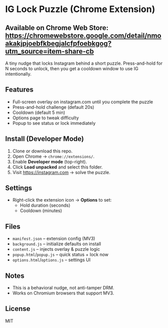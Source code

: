 # IG Lock Puzzle (Chrome Extension)

## Available on Chrome Web Store: https://chromewebstore.google.com/detail/nmoakakjpjoebfkbegjalcfpfoebkgog?utm_source=item-share-cb

A tiny nudge that locks Instagram behind a short puzzle. Press-and-hold for N seconds to unlock, then you get a cooldown window to use IG intentionally.

## Features
- Full-screen overlay on instagram.com until you complete the puzzle
- Press-and-hold challenge (default 20s)
- Cooldown (default 5 min)
- Options page to tweak difficulty
- Popup to see status or lock immediately

## Install (Developer Mode)
1. Clone or download this repo.
2. Open Chrome → `chrome://extensions/`.
3. Enable **Developer mode** (top-right).
4. Click **Load unpacked** and select this folder.
5. Visit https://instagram.com → solve the puzzle.

## Settings
- Right-click the extension icon → **Options** to set:
  - Hold duration (seconds)
  - Cooldown (minutes)

## Files
- `manifest.json` – extension config (MV3)
- `background.js` – initialize defaults on install
- `content.js` – injects overlay & puzzle logic
- `popup.html`/`popup.js` – quick status + lock now
- `options.html`/`options.js` – settings UI

## Notes
- This is a behavioral nudge, not anti-tamper DRM.
- Works on Chromium browsers that support MV3.

## License
MIT
